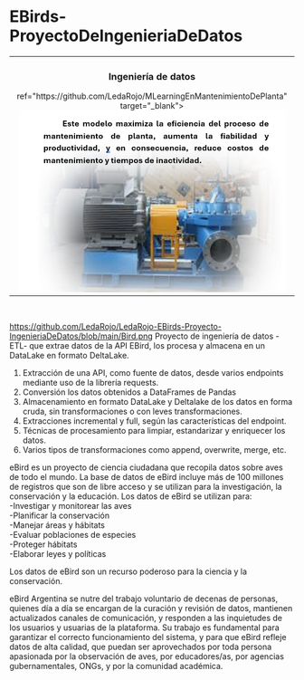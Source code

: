 # EBirds-ProyectoDeIngenieriaDeDatos 

<table>
<tr>
<td width="50%">
<h3 align="center"> Ingeniería de datos</h3>
<div align="center">
<a> ref="https://github.com/LedaRojo/MLearningEnMantenimientoDePlanta" target="_blank"><img src="https://github.com/LedaRojo/MLearningEnMantenimientoDePlanta/blob/main/Bomba.png"></a
                                                                                      
</td>  
</table>                                                                                 
</div>
<br>

https://github.com/LedaRojo/LedaRojo-EBirds-Proyecto-IngenieriaDeDatos/blob/main/Bird.png
</strong>Proyecto de ingeniería de datos -ETL- que extrae datos de la API EBird, los procesa y almacena en un DataLake en formato DeltaLake.</strong>

1. Extracción de una API, como fuente de datos, desde varios endpoints mediante uso de la librería requests.
2. Conversión los datos obtenidos a DataFrames de Pandas 
3. Almacenamiento en formato DataLake y Deltalake de los datos en forma cruda, sin transformaciones o con leves transformaciones.
4. Extracciones incremental y full, según las características del endpoint.
5. Técnicas de procesamiento para limpiar, estandarizar y enriquecer  los datos. 
6. Varios tipos de transformaciones como append, overwrite, merge, etc.

eBird es un proyecto de ciencia ciudadana que recopila datos sobre aves de todo el mundo. La base de datos de eBird incluye más de 100 millones de registros que son de libre acceso y se utilizan para la investigación, la conservación y la educación.
Los datos de eBird se utilizan para:
\
-Investigar y monitorear las aves\
-Planificar la conservación\
-Manejar áreas y hábitats\
-Evaluar poblaciones de especies\
-Proteger hábitats\
-Elaborar leyes y políticas

Los datos de eBird son un recurso poderoso para la ciencia y la conservación.

eBird Argentina se nutre del trabajo voluntario de decenas de personas, quienes día a día se encargan de la curación y revisión de datos, mantienen actualizados canales de comunicación, y responden a las inquietudes de los usuarios y usuarias de la plataforma. Su trabajo es fundamental para garantizar el correcto funcionamiento del sistema, y para que eBird refleje datos de alta calidad, que puedan ser aprovechados por toda persona apasionada por la observación de aves, por educadores/as, por agencias gubernamentales, ONGs, y por la comunidad académica.
